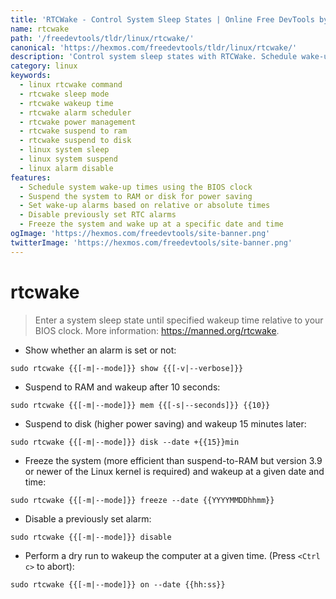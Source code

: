 ```yaml
---
title: 'RTCWake - Control System Sleep States | Online Free DevTools by Hexmos'
name: rtcwake
path: '/freedevtools/tldr/linux/rtcwake/'
canonical: 'https://hexmos.com/freedevtools/tldr/linux/rtcwake/'
description: 'Control system sleep states with RTCWake. Schedule wake-up times, manage power saving modes, and disable alarms on Linux. Free online tool, no registration required.'
category: linux
keywords:
  - linux rtcwake command
  - rtcwake sleep mode
  - rtcwake wakeup time
  - rtcwake alarm scheduler
  - rtcwake power management
  - rtcwake suspend to ram
  - rtcwake suspend to disk
  - linux system sleep
  - linux system suspend
  - linux alarm disable
features:
  - Schedule system wake-up times using the BIOS clock
  - Suspend the system to RAM or disk for power saving
  - Set wake-up alarms based on relative or absolute times
  - Disable previously set RTC alarms
  - Freeze the system and wake up at a specific date and time
ogImage: 'https://hexmos.com/freedevtools/site-banner.png'
twitterImage: 'https://hexmos.com/freedevtools/site-banner.png'
---
```


# rtcwake

> Enter a system sleep state until specified wakeup time relative to your BIOS clock.
> More information: <https://manned.org/rtcwake>.

- Show whether an alarm is set or not:

`sudo rtcwake {{[-m|--mode]}} show {{[-v|--verbose]}}`

- Suspend to RAM and wakeup after 10 seconds:

`sudo rtcwake {{[-m|--mode]}} mem {{[-s|--seconds]}} {{10}}`

- Suspend to disk (higher power saving) and wakeup 15 minutes later:

`sudo rtcwake {{[-m|--mode]}} disk --date +{{15}}min`

- Freeze the system (more efficient than suspend-to-RAM but version 3.9 or newer of the Linux kernel is required) and wakeup at a given date and time:

`sudo rtcwake {{[-m|--mode]}} freeze --date {{YYYYMMDDhhmm}}`

- Disable a previously set alarm:

`sudo rtcwake {{[-m|--mode]}} disable`

- Perform a dry run to wakeup the computer at a given time. (Press `<Ctrl c>` to abort):

`sudo rtcwake {{[-m|--mode]}} on --date {{hh:ss}}`
